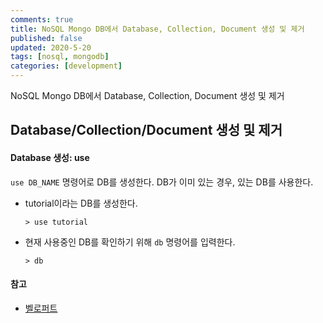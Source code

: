 ```yaml
---
comments: true
title: NoSQL Mongo DB에서 Database, Collection, Document 생성 및 제거
published: false
updated: 2020-5-20
tags: [nosql, mongodb]
categories: [development]
---
```


NoSQL Mongo DB에서 Database, Collection, Document 생성 및 제거



## Database/Collection/Document 생성 및 제거

#### Database 생성: use

`use DB_NAME` 명령어로 DB를 생성한다. DB가 이미 있는 경우, 있는 DB를 사용한다.

- tutorial이라는 DB를 생성한다.

  ```
  > use tutorial
  ```

- 현재 사용중인 DB를 확인하기 위해 `db` 명령어를 입력한다.

  ```
  > db
  ```

  









#### 참고

- [벨로퍼트](https://velopert.com/457)

